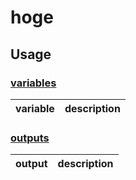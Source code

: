 # hoge

## Usage

### [variables](./variables.tf)

| variable | description |
| -------- | ----------- |

### [outputs](./outputs.tf)

| output | description |
| ------ | ----------- |
